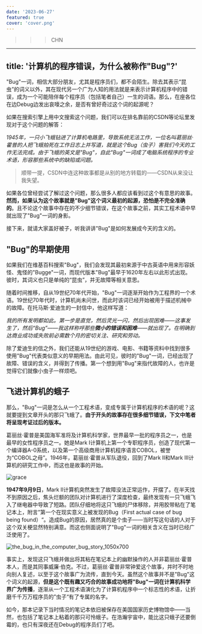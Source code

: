```yaml
---
date: '2023-06-27'
featured: true
cover: 'cover.png'
---
```


>>>CHN
---
title: '计算机的程序错误，为什么被称作"Bug"?'
---

"Bug"一词，相信大部分朋友，尤其是程序员们，都不会陌生。除去其表示“昆虫”的词义以外，其在现代另一个广为人知的用法就是来表示计算机程序中的错误，成为一个可能陪伴每个程序员（包括笔者自己）一生的词语。那么，在座各位在边Debug边发出哀嚎之余，是否有曾好奇过这个词的起源呢？

如果在搜索引擎上用中文搜索这个问题，我们可以在排名靠前的CSDN等论坛里发现对于这个问题的解答：

*1945年，一只小飞蛾钻进了计算机电路里，导致系统无法工作，一位名叫葛丽丝·霍普的人把飞蛾拍死在工作日志上并写道，就是这个Bug（虫子）害我们今天的工作无法完成。由于飞蛾的英文是"Bug"，自此"Bug"一词成了电脑系统程序的专业术语，形容那些系统中的缺陷或问题。*

> 顺带一提，CSDN中连这种故事都是从别的地方转载的——CSDN从来没让我失望。

如果各位曾经尝试了解过这个问题，那么很多人都应该看到过这个有意思的故事。**然而，如果认为这个故事就是"Bug"这个词义最初的起源，恐怕是不完全准确的**。且不论这个故事中存在的不少细节错误，在这个故事之前，其实工程术语中早就出现了"Bug"一词的身影。

接下来，就请大家盖好被子，听我讲讲"Bug"是如何发展成今天的含义的。

## "Bug"的早期使用

如果我们在维基百科搜索"Bug"，我们会发现其最初来源于中古英语中用来形容妖怪、鬼怪的"Bugge"一词，而现代版本"Bug"最早于1620年左右以此形式出现。彼时，其词义也只是单纯的“昆虫”，并无故障等相关意思。

随着时间推移，自从19世纪70年代开始，"Bug"一词逐渐开始作为工程界的一个术语。19世纪70年代时，计算机尚未问世，而此时该词已经开始被用于描述机械中的故障。在托马斯·爱迪生的一封信中，他这样写道：

*我的所有发明都如此。第一步是直觉，然后灵光一闪，然后出现困难——这事发生了，然后“Bug”——我这样称呼那些**微小的错误和困难**——就出现了。在明确到达商业成功或失败前必需数个月的密切关注、研究和劳动。*

除了爱迪生的信之外，我们还能从19世纪的游戏、电影、书籍等资料中找到很多使用"Bug"代表类似意义的早期用法。由此可见，彼时的"Bug"一词，已经出现了故障、错误的含义，并得到了传播。第一个想到用"Bug"来指代故障的人，也许是觉得它们就像小虫子一样烦吧。

## 飞进计算机的蛾子

那么，"Bug"一词是怎么从一个工程术语，变成专属于计算机程序的术语的呢？这就要提到文章开头的那只飞蛾了。**由于开头的故事存在很多细节错误，下文中笔者将呈现考证过后的版本。**


葛丽丝·霍普是美国海军准将及计算机科学家，世界最早一批的程序员之一，也是最早的女性程序员之一。她是Mark I计算机上第一个专职程序员，创造了现代第一个编译器A-0系统，以及第一个高级商用计算机程序语言COBOL，被誉为“COBOL之母”。1946年，葛丽丝·霍普从军队退役，回到了Mark II和Mark III计算机的研究工作中，而这也是故事的开始。

![grace](/figures/talks/bugs/Grace_Hopper_and_UNIVAC.jpg)

**1947年9月9日**，Mark II计算机突然发生了故障没法正常运作，开摆了。在半天找不到原因之后，焦头烂额的团队对计算机进行了深度检查，最终发现有一只飞蛾飞入了继电器中导致了短路。团队仔细地将这只飞蛾的尸体移除，并用胶带粘在了笔记本上，附言”第一个在现实意义上被发现的Bug（First actual case of bug being found）“。造成Bug的原因，居然真的是个虫子——当时写这句话的人对于这个双关梗显然特别满意。而这也侧面说明了"Bug"一词的相关含义在当时已经广泛使用了。


![the_bug_in_the_computer_bug_story_1050x700](/figures/talks/bugs/the_bug_in_the_computer_bug_story_1050x700.png)

事实上，发现这只飞蛾并做出将其粘在笔记本上的幽默操作的人并非葛丽丝·霍普本人，而是其同事威廉·伯克。不过，葛丽丝·霍普非常钟爱这个故事，并时不时地向别人复述，以至于这个故事广为流传，直到今天。虽然这个故事并不是"Bug"这个词义的起源，**但是这个既有趣又巧合的故事成功地将"Bug"一词在计算机科学界广为传播**，逐渐从一个工程术语演化为了计算机程序中一个标志性的术语，让折磨千千万万程序员的”虫子“有了专属的名字。

如今，那本记录下当时情况的笔记本依旧被保存在美国国家历史博物馆中——当然，也包括了笔记本上粘着的那只可怜蛾子。在浩瀚宇宙中，能比这只蛾子还要倒霉的，也只有深夜还在Debug的程序员们了吧。

>>>